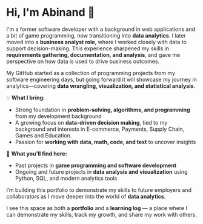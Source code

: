 <!--
**abinand/abinand** is a ✨ _special_ ✨ repository because its `README.md` (this file) appears on your GitHub profile.

Here are some ideas to get you started:

- 🔭 I’m currently working on ...
- 🌱 I’m currently learning ...
- 👯 I’m looking to collaborate on ...
- 🤔 I’m looking for help with ...
- 💬 Ask me about ...
- 📫 How to reach me: ...
- 😄 Pronouns: ...
- ⚡ Fun fact: ...
-->

# Hi, I'm Abinand 👋  

I'm a former software developer with a background in web applications and a bit of game programming, now transitioning into **data analytics**.  I later moved into a **business analyst role**, where I worked closely with data to support decision-making. This experience sharpened my skills in **requirements gathering, documentation, and analysis**, and gave me perspective on how data is used to drive business outcomes.

My GitHub started as a collection of programming projects from my software engineering days, but going forward it will showcase my journey in analytics—covering **data wrangling, visualization, and statistical analysis**.  

💡 **What I bring:**  
- Strong foundation in **problem-solving, algorithms, and programming** from my development background  
- A growing focus on **data-driven decision making**, tied to my background and interests in E-commerce, Payments, Supply Chain, Games and Education.  
- Passion for **working with data, math, code, and text** to uncover insights  

📂 **What you'll find here:**  
- Past projects in **game programming and software development**  
- Ongoing and future projects in **data analysis and visualization** using Python, SQL, and modern analytics tools  

I’m building this portfolio to demonstrate my skills to future employers and collaborators as I move deeper into the world of **data analytics**.  

I see this space as both a **portfolio** and a **learning log** — a place where I can demonstrate my skills, track my growth, and share my work with others.  


  
